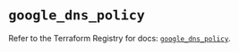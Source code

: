 # `google_dns_policy`

Refer to the Terraform Registry for docs: [`google_dns_policy`](https://registry.terraform.io/providers/hashicorp/google-beta/6.29.0/docs/resources/google_dns_policy).
